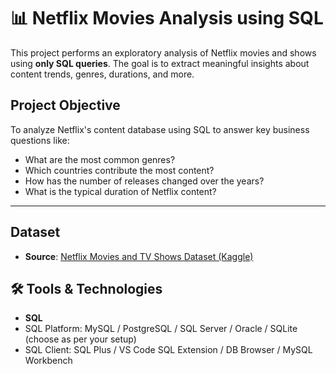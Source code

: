 
# 📊 Netflix Movies Analysis using SQL

This project performs an exploratory analysis of Netflix movies and shows using **only SQL queries**. The goal is to extract meaningful insights about content trends, genres, durations, and more.

## Project Objective

To analyze Netflix's content database using SQL to answer key business questions like:
- What are the most common genres?
- Which countries contribute the most content?
- How has the number of releases changed over the years?
- What is the typical duration of Netflix content?

---

## Dataset

- **Source**: [Netflix Movies and TV Shows Dataset (Kaggle)]( https://www.kaggle.com/datasets/victorsoeiro/netflix-tv-shows-and-movies?select=titles.csv)

## 🛠️ Tools & Technologies

- **SQL**
- SQL Platform: MySQL / PostgreSQL / SQL Server / Oracle / SQLite (choose as per your setup)
- SQL Client: SQL Plus / VS Code SQL Extension / DB Browser / MySQL Workbench
